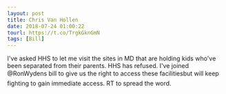 ```yaml
---
layout: post
title: Chris Van Hollen
date: 2018-07-24 01:00:22
tourl: https://t.co/TrgkGknGmN
tags: [Bill]
---
```

I've asked HHS to let me visit the sites in MD that are holding kids who've been separated from their parents. HHS has refused. I've joined @RonWydens bill to give us the right to access these facilitiesbut will keep fighting to gain immediate access. RT to spread the word.